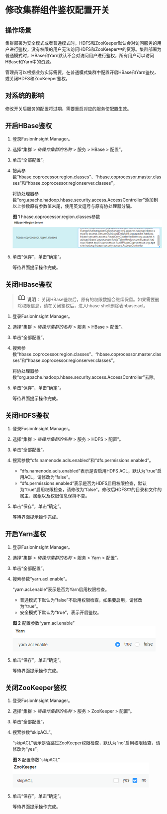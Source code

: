 # 修改集群组件鉴权配置开关<a name="admin_guide_000247"></a>

## 操作场景<a name="zh-cn_topic_0263899434_s4abbfd84213948cab228e268e9714418"></a>

集群部署为安全模式或者普通模式时，HDFS和ZooKeeper默认会对访问服务的用户进行鉴权，没有权限的用户无法访问HDFS和ZooKeeper中的资源。集群部署为普通模式时，HBase和Yarn默认不会对访问用户进行鉴权，所有用户可以访问HBase和Yarn中的资源。

管理员可以根据业务实际需要，在普通模式集群中配置开启HBase和Yarn鉴权，或关闭HDFS和ZooKeeper鉴权。

## 对系统的影响<a name="zh-cn_topic_0263899434_section173019171144"></a>

修改开关后服务的配置将过期，需要重启对应的服务使配置生效。

## 开启HBase鉴权<a name="zh-cn_topic_0263899434_section19117340182616"></a>

1.  登录FusionInsight Manager。
2.  选择“集群 \>  _待操作集群的名称_  \> 服务 \> HBase \> 配置”。
3.  单击“全部配置”。
4.  搜索参数“hbase.coprocessor.region.classes”、“hbase.coprocessor.master.classes”和“hbase.coprocessor.regionserver.classes”。

    将协处理器参数“org.apache.hadoop.hbase.security.access.AccessController”添加到以上参数原有参数值末尾，使用英文逗号与原有协处理器分隔。

    **图 1**  hbase.coprocessor.region.classes参数<a name="zh-cn_topic_0263899434_fig22011455423"></a>  
    ![](figures/hbase-coprocessor-region-classes参数.png "hbase-coprocessor-region-classes参数")

5.  单击“保存”，单击“确定”。

    等待界面提示操作完成。


## 关闭HBase鉴权<a name="zh-cn_topic_0263899434_section16202759152618"></a>

>![](public_sys-resources/icon-note.gif) **说明：** 
>关闭HBase鉴权后，原有的权限数据会继续保留。如果需要删除权限信息，请在关闭鉴权后，进入hbase shell删除表hbase:acl。

1.  登录FusionInsight Manager。
2.  选择“集群 \>  _待操作集群的名称_  \> 服务 \> HBase \> 配置”。
3.  单击“全部配置”。
4.  搜索参数“hbase.coprocessor.region.classes”、“hbase.coprocessor.master.classes”和“hbase.coprocessor.regionserver.classes”。

    将协处理器参数“org.apache.hadoop.hbase.security.access.AccessController”去除。

5.  单击“保存”，单击“确定”。

    等待界面提示操作完成。


## 关闭HDFS鉴权<a name="zh-cn_topic_0263899434_section19976103120279"></a>

1.  登录FusionInsight Manager。
2.  选择“集群 \>  _待操作集群的名称_  \> 服务 \> HDFS \> 配置”。
3.  单击“全部配置”。
4.  搜索参数“dfs.namenode.acls.enabled”和“dfs.permissions.enabled”。
    -   “dfs.namenode.acls.enabled”表示是否启用HDFS ACL，默认为“true”启用ACL，请修改为“false”。
    -   “dfs.permissions.enabled”表示是否为HDFS启用权限检查，默认为“true”启用权限检查，请修改为“false”。修改后HDFS中的目录和文件的属主、属组以及权限信息保持不变。

5.  单击“保存”，单击“确定”。

    等待界面提示操作完成。


## 开启Yarn鉴权<a name="zh-cn_topic_0263899434_section2017614439367"></a>

1.  登录FusionInsight Manager。
2.  选择“集群 \>  _待操作集群的名称_  \> 服务 \> Yarn \> 配置”。
3.  单击“全部配置”。
4.  搜索参数“yarn.acl.enable”。

    “yarn.acl.enable”表示是否为Yarn启用权限检查。

    -   普通模式下默认为“false”不启用权限检查，如果要启用，请修改为“true”。
    -   安全模式下默认为“true”，表示开启鉴权。

    **图 2**  配置参数“yarn.acl.enable”<a name="zh-cn_topic_0263899434_fig133311014164715"></a>  
    ![](figures/配置参数-yarn-acl-enable.png "配置参数-yarn-acl-enable")

5.  单击“保存”，单击“确定”。

    等待界面提示操作完成。


## 关闭ZooKeeper鉴权<a name="zh-cn_topic_0263899434_section923934017477"></a>

1.  登录FusionInsight Manager。
2.  选择“集群 \>  _待操作集群的名称_  \> 服务 \> ZooKeeper \> 配置”。
3.  单击“全部配置”。
4.  搜索参数“skipACL”。

    “skipACL”表示是否跳过ZooKeeper权限检查，默认为“no”启用权限检查，请修改为“yes”。

    **图 3**  配置参数“skipACL”<a name="zh-cn_topic_0263899434_fig21471655134817"></a>  
    ![](figures/配置参数-skipACL.png "配置参数-skipACL")

5.  单击“保存”，单击“确定”。

    等待界面提示操作完成。


